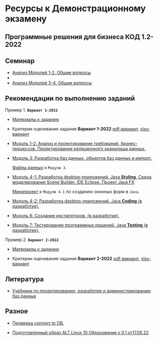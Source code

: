 # Ресурсы к Демонстрационному экзамену



## Программные решения для бизнеса КОД 1.2-2022

## Семинар

* [Анализ Модулей 1-2. Общие вопросы](training_days/Training_day_1.pdf)
* 
* [Анализ Модулей 3-4. Общие вопросы](/training_days/Training_day_2.pdf)

## Рекомендации по выполнению заданий

Пример 1. **`Вариант 1-2022`**

* [Материалы к заданию](Variant_1_2022/)

* Критерии оценивания задания **Вариант 1-2022** [pdf-вариант](/criteria_Variant_1_2022.pdf), [xlsx-вариант](/criteria_Variant_1_2022.xlsx)

* [Модуль 1-2: Анализ и проектирование требований, бизнес-процессов. Проектирование реляционного хранилища данных.](Moduls/Module1-2-3.pdf)

* [Модуль 3: Разработка баз данных, объектов баз данных и импорт.](/Moduls/AdmDB_mod_3.pdf)

   [Файлы данных](/Moduls/ResourseFile) к `Модулю 3`.

* [Модуль 4-1: Разработка desktop-приложений. Java **Styling**. Среда моделирования Scene Builder. IDE Eclipse. Проект Java FX](/Moduls/Session1m4Styling.pdf)
  
  [Минипроект](/Moduls/Session1m4style) к `Модулю 4-1` по созданию оконных форм в `Java`. 

* [Модуль 4-2: Разработка desktop-приложений. Java **Coding** (в разработке).]()

* [Модуль 6: Создание инсталяторов. (в разработке).]()

* [Модуль 7: Тестирование программных решений. Java **Testing** (в разработке).]()

Пример 2. **`Вариант 2-2022`**

* [Материалы к заданию](Variant_2_2022/)

* Критерии оценивания задания **Вариант 2-2022** [pdf-вариант](/criteria_Variant_1_2022.pdf), [xlsx-вариант](/criteria_Variant_1_2022.xlsx)


## Литература

* [Учебники по проектированию, разработке и администрированию баз данных](https://disk.yandex.ru/d/87fK03XoIntj3Q)




## Разное

* [Проверка connect to DB.](/Help/CrudTest)

* [Подготовленный образ ALT Linux 10 Образование v 0.1 от17.05.22](https://disk.yandex.ru/d/ROqhnEvYL9OdXg)

